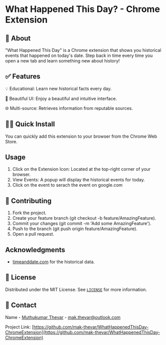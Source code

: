 # What Happened This Day? - Chrome Extension

## 📌 About
"What Happened This Day" is a Chrome extension that shows you historical events that happened on today's date. Step back in time every time you open a new tab and learn something new about history!


## ✅ Features
💡 Educational: Learn new historical facts every day.

🎨 Beautiful UI: Enjoy a beautiful and intuitive interface.

🌐 Multi-source: Retrieves information from reputable sources.


## 🧑‍💻 Quick Install
You can quickly add this extension to your browser from the Chrome Web Store.

## Usage
1. Click on the Extension Icon: Located at the top-right corner of your browser.
2. View Events: A popup will display the historical events for today.
3. Click on the event to serach the event on google.com

## 🚀 Contributing
1. Fork the project.
2. Create your feature branch (git checkout -b feature/AmazingFeature).
3. Commit your changes (git commit -m 'Add some AmazingFeature').
4. Push to the branch (git push origin feature/AmazingFeature).
5. Open a pull request.


## Acknowledgments
* [timeanddate.com](https://www.timeanddate.com/) for the historical data.

## 🎫 License
Distributed under the MIT License. See [`LICENSE`](https://github.com/mak-thevar/WhatHappenedThisDay-ChromeExtension/blob/main/LICENSE) for more information.

<!-- CONTACT -->
## 📱 Contact

Name - [Muthukumar Thevar](#) - mak.thevar@outlook.com

Project Link: [https://github.com/mak-thevar/WhatHappenedThisDay-ChromeExtension](https://github.com/mak-thevar/WhatHappenedThisDay-ChromeExtension)
